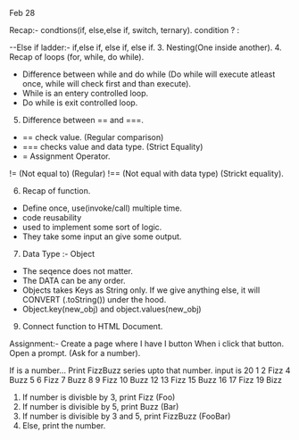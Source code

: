 Feb 28

Recap:-
condtions(if, else,else if, switch, ternary).
condition ? <true situation> : <false situation>

--Else if ladder:- if,else if, else if, else if.
3. Nesting(One inside another).
4. Recap of loops (for, while, do while).
- Difference between while and do while (Do while will execute atleast once, while will check first and than execute).
- While is an entery controlled loop.
- Do while is exit controlled loop.
5. Difference between == and ===.
- == check value. (Regular comparison)
- === checks value and data type. (Strict Equality)
- = Assignment Operator.

!=  (Not equal to) (Regular)
!== (Not equal with data type) (Strickt equality).

6. Recap of function.
- Define once, use(invoke/call) multiple time.
- code reusability
- used to implement some sort of logic.
- They take some input an give some output.

7. Data Type :- Object
- The seqence does not matter.
- The DATA can be any order.
- Objects takes Keys as String only. If we give anything else, it will CONVERT (.toString()) under the hood.
- Object.key(new_obj) and object.values(new_obj)

9. Connect function to HTML Document.

Assignment:-
Create a page where I have I button
When i click that button. Open a prompt. (Ask for a number).

If is a number...
Print FizzBuzz series upto that number.
input is 20
1
2
Fizz
4
Buzz
5
6
Fizz
7
Buzz
8
9
Fizz
10
Buzz
12
13
Fizz
15
Buzz
16
17
Fizz
19
Bizz
1. If number is divisble by 3, print Fizz (Foo)
2. If number is divisible by 5, print Buzz (Bar)
3. If number is divisible by 3 and 5, print FizzBuzz (FooBar)
4. Else, print the number.